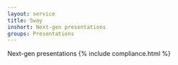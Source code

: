 ```yaml
---
layout: service
title: Sway
inshort: Next-gen presentations
groups: Presentations
---
```

Next-gen presentations
{% include compliance.html %}